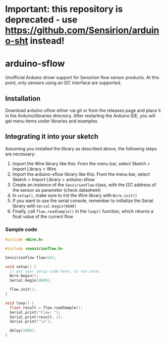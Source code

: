 # Important: this repository is deprecated - use https://github.com/Sensirion/arduino-sht instead!


# arduino-sflow

Unofficial Arduino driver support for Sensirion flow sensor products. At this point, only sensors using an I2C interface are supported.


## Installation

Download arduino-sflow either via git or from the releases page and place it in
the Arduino/libraries directory. After restarting the Arduino IDE, you will get
menu items under libraries and examples.

## Integrating it into your sketch

Assuming you installed the library as described above, the following steps are necessary:

1. Import the Wire library like this: From the menu bar, select Sketch > Import Library > Wire
1. Import the arduino-sflow library like this: From the menu bar, select Sketch > Import Library > arduino-sflow
1. Create an instance of the `SensirionFlow` class, with the I2C address of the sensor as parameter (check datasheet)
2. In `setup()`, make sure to init the Wire library with `Wire.init()`
3. If you want to use the serial console, remember to initialize the Serial library with `Serial.begin(9600)`
1. Finally, call `flow.readSample()` in the `loop()` function, which returns a float value of the current flow

### Sample code
```c++
#include <Wire.h>

#include <sensirionflow.h>

SensirionFlow flow(64);

void setup() {
  // put your setup code here, to run once:
  Wire.begin();  
  Serial.begin(9600);

  flow.init();
}

void loop() {    
  float result = flow.readSample();
  Serial.print("Flow: ");
  Serial.print(result, 2);
  Serial.print("\n");

  delay(1000);
}
```

